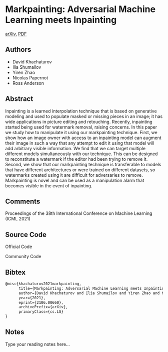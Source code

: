 
# Markpainting: Adversarial Machine Learning meets Inpainting

[arXiv](https://arxiv.org/abs/2106.0660), [PDF](https://arxiv.org/pdf/2106.0660.pdf)

## Authors

- David Khachaturov
- Ilia Shumailov
- Yiren Zhao
- Nicolas Papernot
- Ross Anderson

## Abstract

Inpainting is a learned interpolation technique that is based on generative modeling and used to populate masked or missing pieces in an image; it has wide applications in picture editing and retouching. Recently, inpainting started being used for watermark removal, raising concerns. In this paper we study how to manipulate it using our markpainting technique. First, we show how an image owner with access to an inpainting model can augment their image in such a way that any attempt to edit it using that model will add arbitrary visible information. We find that we can target multiple different models simultaneously with our technique. This can be designed to reconstitute a watermark if the editor had been trying to remove it. Second, we show that our markpainting technique is transferable to models that have different architectures or were trained on different datasets, so watermarks created using it are difficult for adversaries to remove. Markpainting is novel and can be used as a manipulation alarm that becomes visible in the event of inpainting.

## Comments

Proceedings of the 38th International Conference on Machine Learning (ICML 2021)

## Source Code

Official Code



Community Code



## Bibtex

```tex
@misc{khachaturov2021markpainting,
      title={Markpainting: Adversarial Machine Learning meets Inpainting}, 
      author={David Khachaturov and Ilia Shumailov and Yiren Zhao and Nicolas Papernot and Ross Anderson},
      year={2021},
      eprint={2106.00660},
      archivePrefix={arXiv},
      primaryClass={cs.LG}
}
```

## Notes

Type your reading notes here...

